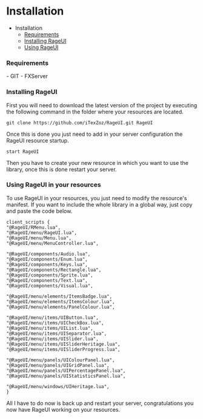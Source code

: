 # Installation

- Installation
    - [Requirements](#requirements)
    - [Installing RageUI](#installing-rageui)
    - [Using RageUI](#using-rageui)

<a name="requirements"></a>
### Requirements

<div class="content-list" markdown="1">
 - GIT
 - FXServer
</div>

<a name="installing-rageui"></a>
### Installing RageUI

First you will need to download the latest version of the project by executing the following command in the folder where your resources are located.

    git clone https://github.com/iTexZoz/RageUI.git RageUI
    
Once this is done you just need to add in your server configuration the RageUI resource startup.

    start RageUI

Then you have to create your new resource in which you want to use the library, once this is done restart your server.

<a name="using-rageui"></a>
### Using RageUI in your resources

To use RageUI in your resources, you just need to modify the resource's manifest. 
If you want to include the whole library in a global way, just copy and paste the code below.

    client_scripts {
    "@RageUI/RMenu.lua",
    "@RageUI/menu/RageUI.lua",
    "@RageUI/menu/Menu.lua",
    "@RageUI/menu/MenuController.lua",

    "@RageUI/components/Audio.lua",
    "@RageUI/components/Enum.lua",
    "@RageUI/components/Keys.lua",
    "@RageUI/components/Rectangle.lua",
    "@RageUI/components/Sprite.lua",
    "@RageUI/components/Text.lua",
    "@RageUI/components/Visual.lua",

    "@RageUI/menu/elements/ItemsBadge.lua",
    "@RageUI/menu/elements/ItemsColour.lua",
    "@RageUI/menu/elements/PanelColour.lua",

    "@RageUI/menu/items/UIButton.lua",
    "@RageUI/menu/items/UICheckBox.lua",
    "@RageUI/menu/items/UIList.lua",
    "@RageUI/menu/items/UISeparator.lua",
    "@RageUI/menu/items/UISlider.lua",
    "@RageUI/menu/items/UISliderHeritage.lua",
    "@RageUI/menu/items/UISliderProgress.lua",

    "@RageUI/menu/panels/UIColourPanel.lua",
    "@RageUI/menu/panels/UIGridPanel.lua",
    "@RageUI/menu/panels/UIPercentagePanel.lua",
    "@RageUI/menu/panels/UIStatisticsPanel.lua",

    "@RageUI/menu/windows/UIHeritage.lua",
    }

All I have to do now is back up and restart your server, congratulations you now have RageUI working on your resources.

